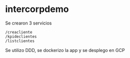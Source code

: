 # intercorpdemo

Se crearon 3 servicios

    /creacliente
    /kpideclientes
    /listclientes

Se utilizo DDD, se dockerizo la app y se desplego en GCP